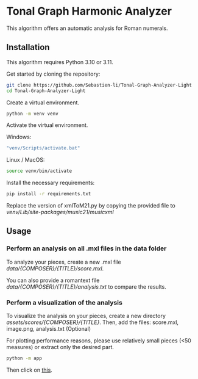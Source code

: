 # Tonal Graph Harmonic Analyzer

This algorithm offers an automatic analysis for Roman numerals.

## Installation
This algorithm requires Python 3.10 or 3.11.

Get started by cloning the repository:
```bash
git clone https://github.com/Sebastien-li/Tonal-Graph-Analyzer-Light
cd Tonal-Graph-Analyzer-Light
```

Create a virtual environment.
```bash
python -m venv venv
```
Activate the virtual environment.

Windows:
```bash
"venv/Scripts/activate.bat"
```
Linux / MacOS:
```bash
source venv/bin/activate
```
Install the necessary requirements:
```bash
pip install -r requirements.txt
```
Replace the version of xmlToM21.py by copying the provided file to *venv/Lib/site-packages/music21/musicxml*

## Usage
### Perform an analysis on all .mxl files in the data folder

To analyze your pieces, create a new .mxl file *data/{COMPOSER}/{TITLE}/score.mxl*.

You can also provide a romantext file *data/{COMPOSER}/{TITLE}/analysis.txt* to compare the results.

### Perform a visualization of the analysis

To visualize the analysis on your pieces, create a new directory *assets/scores/{COMPOSER}/{TITLE}*. Then, add the files: score.mxl, image.png, analysis.txt (Optional)

For plotting performance reasons, please use relatively small pieces (<50 measures) or extract only the desired part.

```bash
python -m app
```
Then click on [this](http://127.0.0.1:8050/).
